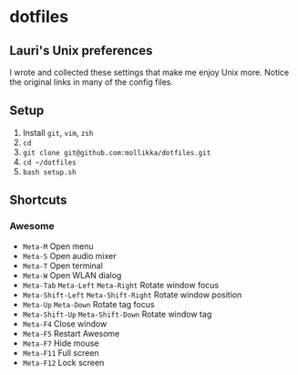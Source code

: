 # dotfiles
## Lauri's Unix preferences

I wrote and collected these settings that make me enjoy Unix more.
Notice the original links in many of the config files.

## Setup

1. Install `git`, `vim`, `zsh`
2. `cd`
3. `git clone git@github.com:mollikka/dotfiles.git`
4. `cd ~/dotfiles`
5. `bash setup.sh`

## Shortcuts

### Awesome

- `Meta-M` Open menu
- `Meta-S` Open audio mixer
- `Meta-T` Open terminal
- `Meta-W` Open WLAN dialog
- `Meta-Tab` `Meta-Left` `Meta-Right` Rotate window focus
- `Meta-Shift-Left` `Meta-Shift-Right` Rotate window position
- `Meta-Up` `Meta-Down` Rotate tag focus
- `Meta-Shift-Up` `Meta-Shift-Down` Rotate window tag
- `Meta-F4` Close window
- `Meta-F5` Restart Awesome
- `Meta-F7` Hide mouse
- `Meta-F11` Full screen
- `Meta-F12` Lock screen

